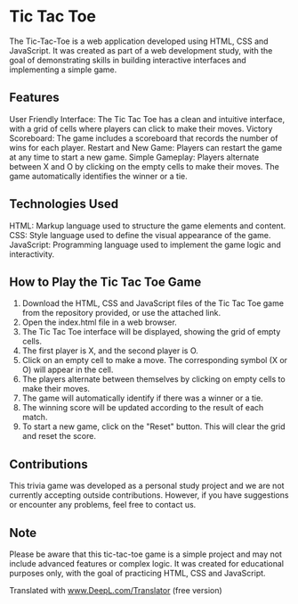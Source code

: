 # Tic Tac Toe

The Tic-Tac-Toe is a web application developed using HTML, CSS and JavaScript. It was created as part of a web development study, with the goal of demonstrating skills in building interactive interfaces and implementing a simple game.

## Features

User Friendly Interface: The Tic Tac Toe has a clean and intuitive interface, with a grid of cells where players can click to make their moves.
Victory Scoreboard: The game includes a scoreboard that records the number of wins for each player.
Restart and New Game: Players can restart the game at any time to start a new game.
Simple Gameplay: Players alternate between X and O by clicking on the empty cells to make their moves. The game automatically identifies the winner or a tie.

## Technologies Used

HTML: Markup language used to structure the game elements and content.
CSS: Style language used to define the visual appearance of the game.
JavaScript: Programming language used to implement the game logic and interactivity.

## How to Play the Tic Tac Toe Game

1. Download the HTML, CSS and JavaScript files of the Tic Tac Toe game from the repository provided, or use the attached link.
2. Open the index.html file in a web browser.
3. The Tic Tac Toe interface will be displayed, showing the grid of empty cells.
4. The first player is X, and the second player is O.
5. Click on an empty cell to make a move. The corresponding symbol (X or O) will appear in the cell.
6. The players alternate between themselves by clicking on empty cells to make their moves.
7. The game will automatically identify if there was a winner or a tie.
8. The winning score will be updated according to the result of each match.
9. To start a new game, click on the "Reset" button. This will clear the grid and reset the score.

## Contributions

This trivia game was developed as a personal study project and we are not currently accepting outside contributions. However, if you have suggestions or encounter any problems, feel free to contact us.

## Note

Please be aware that this tic-tac-toe game is a simple project and may not include advanced features or complex logic. It was created for educational purposes only, with the goal of practicing HTML, CSS and JavaScript.

Translated with www.DeepL.com/Translator (free version)
